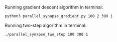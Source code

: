 Running gradient descent algorithm in terminal:

`python3 parallel_synapse_gradient.py 100 2 300 1`

Running two-step algorithm in terminal:

`./parallel_synapse_two_step 100 300 1`
